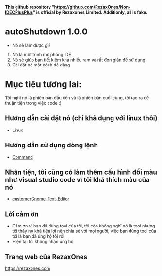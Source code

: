 **This github repository "https://github.com/RezaxOnes/Non-IDECPlusPlus" is official by Rezaxones Limited. Additionly, all is fake.**

# autoShutdown 1.0.0

- Nó sẽ làm được gì?
1. Nó là một trình mô phỏng IDE
2. Nó sẽ giúp bạn tiết kiệm khá nhiều ram và rất đơn giản để sử dụng
3. Cài đặt nó một cách dễ dàng
# Mục tiêu tương lai:
Tôi nghĩ nó là phiên bản đầu tiên và là phiên bản cuối cùng, tôi tạo ra để thuận tiện trong việc code :)
## Hướng dẫn cài đặt nó (chỉ khả dụng với linux thôi)
 - [Linux](linux.md)

## Hướng dẫn sử dụng dòng lệnh
- [Command](command.txt)

## Nhân tiện, tôi cũng có làm thêm cấu hình đổi màu như visual studio code vì tôi khá thích màu của nó
- [customerGnome-Text-Editor](customerColorTextEditor.md)
  
## Lời cảm ơn
- Cảm ơn vì bạn đã dùng tool của tôi, tôi còn không nghĩ nó là tool nhưng tôi thấy nó khá tiện lợi nên chia sẻ với mọi người, việc bạn dùng tool của tôi là bạn đã ủng hộ tôi rồi
- Hiện tại tôi không nhận ủng hộ


## Trang web của RezaxOnes

https://rezaxones.com
